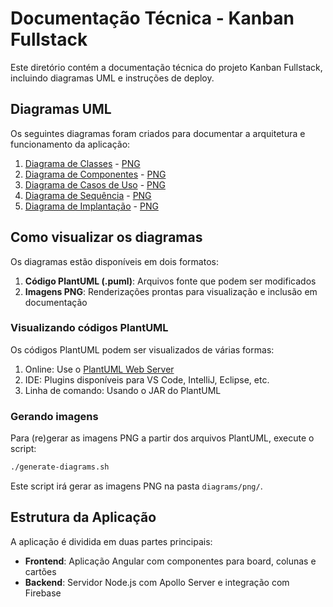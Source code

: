 # Documentação Técnica - Kanban Fullstack

Este diretório contém a documentação técnica do projeto Kanban Fullstack, incluindo diagramas UML e instruções de deploy.

## Diagramas UML

Os seguintes diagramas foram criados para documentar a arquitetura e funcionamento da aplicação:

1. [Diagrama de Classes](diagrams/class-diagram.puml) - [PNG](diagrams/png/Diagrama%20de%20Classes%20do%20Kanban.png)
2. [Diagrama de Componentes](diagrams/component-diagram.puml) - [PNG](diagrams/png/Diagrama%20de%20Componentes%20do%20Kanban.png)
3. [Diagrama de Casos de Uso](diagrams/use-case-diagram.puml) - [PNG](diagrams/png/Diagrama%20de%20Casos%20de%20Uso%20do%20Kanban.png)
4. [Diagrama de Sequência](diagrams/sequence-diagram.puml) - [PNG](diagrams/png/Diagrama%20de%20Sequência%20-%20Mover%20Cartão.png)
5. [Diagrama de Implantação](diagrams/deployment-diagram.puml) - [PNG](diagrams/png/Diagrama%20de%20Implantação%20do%20Kanban.png)

## Como visualizar os diagramas

Os diagramas estão disponíveis em dois formatos:

1. **Código PlantUML (.puml)**: Arquivos fonte que podem ser modificados
2. **Imagens PNG**: Renderizações prontas para visualização e inclusão em documentação

### Visualizando códigos PlantUML

Os códigos PlantUML podem ser visualizados de várias formas:

1. Online: Use o [PlantUML Web Server](https://www.plantuml.com/plantuml/uml/)
2. IDE: Plugins disponíveis para VS Code, IntelliJ, Eclipse, etc.
3. Linha de comando: Usando o JAR do PlantUML

### Gerando imagens

Para (re)gerar as imagens PNG a partir dos arquivos PlantUML, execute o script:

```bash
./generate-diagrams.sh
```

Este script irá gerar as imagens PNG na pasta `diagrams/png/`.

## Estrutura da Aplicação

A aplicação é dividida em duas partes principais:

- **Frontend**: Aplicação Angular com componentes para board, colunas e cartões
- **Backend**: Servidor Node.js com Apollo Server e integração com Firebase 